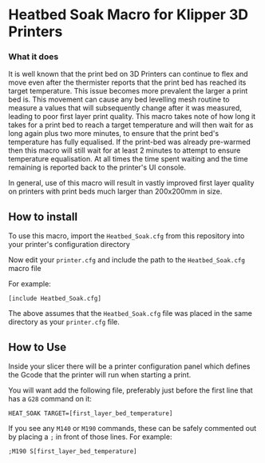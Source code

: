 # Heatbed Soak Macro for Klipper 3D Printers

### What it does

It is well known that the print bed on 3D Printers can continue to flex and move even after the thermister reports that the print bed has reached its target temperature.
This issue becomes more prevalent the larger a print bed is.
This movement can cause any bed levelling mesh routine to measure a values that will subsequently change after it was measured, leading to poor first layer print quality.
This macro takes note of how long it takes for a print bed to reach a target temperature and will then wait for as long again plus two more minutes, to ensure that the print bed's temperature has fully equalised.
If the print-bed was already pre-warmed then this macro will still wait for at least 2 minutes to attempt to ensure temperature equalisation.
At all times the time spent waiting and the time remaining is reported back to the printer's UI console.

In general, use of this macro will result in vastly improved first layer quality on printers with print beds much larger than 200x200mm in size.

## How to install

To use this macro, import the `Heatbed_Soak.cfg` from this repository into your printer's configuration directory

Now edit your `printer.cfg` and include the path to the `Heatbed_Soak.cfg` macro file

For example:

```
[include Heatbed_Soak.cfg]
```

The above assumes that the `Heatbed_Soak.cfg` file was placed in the same directory as your `printer.cfg` file.

## How to Use

Inside your slicer there will be a printer configuration panel which defines the Gcode that the printer will
run when starting a print.

You will want add the following file, preferably just before the first line that has a `G28` command on it:

```
HEAT_SOAK TARGET=[first_layer_bed_temperature]
```

If you see any `M140` or `M190` commands, these can be safely commented out by placing a `;` in front of those lines.
For example:

```
;M190 S[first_layer_bed_temperature]
```

